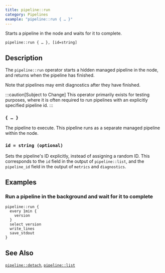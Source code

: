 ```yaml
---
title: pipeline::run
category: Pipelines
example: "pipeline::run { … }"
---
```


Starts a pipeline in the node and waits for it to complete.

```tql
pipeline::run { … }, [id=string]
```

## Description

The `pipeline::run` operator starts a hidden managed pipeline in the node, and
returns when the pipeline has finished.

Note that pipelines may emit diagnostics after they have finished.

:::caution[Subject to Change]
This operator primarily exists for testing purposes, where it is often required
to run pipelines with an explicitly specified pipeline id.
:::

### `{ … }`

The pipeline to execute. This pipeline runs as a separate managed pipeline
within the node.

### `id = string (optional)`

Sets the pipeline's ID explicitly, instead of assigning a random ID. This
corresponds to the `id` field in the output of `pipeline::list`, and the
`pipeline_id` field in the output of `metrics` and `diagnostics`.

## Examples

### Run a pipeline in the background and wait for it to complete

```tql
pipeline::run {
  every 1min {
    version
  }
  select version
  write_lines
  save_stdout
}
```

## See Also

[`pipeline::detach`](/reference/operators/pipeline/detach),
[`pipeline::list`](/reference/operators/pipeline/list)
